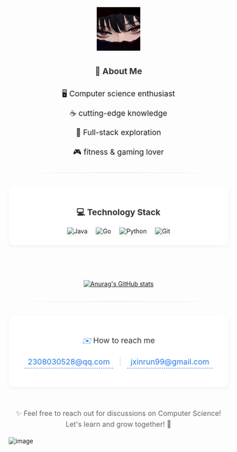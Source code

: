 <div id="title" align=center>

<!-- 调节尺寸并居中 -->
<div align="center">
  <img src="image/头像1.png" alt="头像" width="100" />  <!-- width控制宽度，单位px -->
</div>
  
<div align="center" style="margin: 2rem 0;">
  <!-- 标题 -->
  <p style="font-weight: bold; margin-bottom: 1.5rem; color: #333; font-size: 1.2rem;">🌟 About Me</p>
  
  <!-- 标签区域：只保留图标和文字，居中分四行 -->
  <div style="line-height: 1.8; font-size: 1.1rem;">
    <div>🖥️ Computer science enthusiast</div>
    <div style="margin: 0.8rem 0;">☕ cutting-edge knowledge</div>
    <div style="margin: 0.8rem 0;">🚀 Full-stack exploration</div>
    <div>🎮 fitness & gaming lover</div>
  </div>
</div>

<!-- 分隔线 -->
  <hr style="border: 0; height: 1px; background: linear-gradient(90deg, transparent, #ddd, transparent); margin: 2rem 0;" />

   <!-- 技术栈卡片：用容器包裹，增强模块感 -->
  <div style="background: white; padding: 1.5rem; border-radius: 12px; box-shadow: 0 3px 10px rgba(0,0,0,0.05); margin: 2rem 0;">
    <div align="center">
      <p style="font-weight: bold; margin-bottom: 1rem; color: #333; font-size: 1.2rem;">💻 Technology Stack</p>
      <div style="display: flex; gap: 1.2rem; flex-wrap: wrap; justify-content: center; align-items: center;">
        <!-- 技术图标统一大小，添加轻微阴影 -->
        <img src="https://img.shields.io/badge/Java-ED8B00?style=flat&logo=openjdk&logoColor=white" alt="Java" style="box-shadow: 0 2px 5px rgba(0,0,0,0.05);" />
        <img src="https://img.shields.io/badge/Go-00ADD8?style=flat&logo=go&logoColor=white" alt="Go" style="box-shadow: 0 2px 5px rgba(0,0,0,0.05);" />
        <img src="https://img.shields.io/badge/Python-3776AB?style=flat&logo=python&logoColor=white" alt="Python" style="box-shadow: 0 2px 5px rgba(0,0,0,0.05);" />
        <img src="https://img.shields.io/badge/Git-F05032?style=flat&logo=git&logoColor=white" alt="Git" style="box-shadow: 0 2px 5px rgba(0,0,0,0.05);" />
        <!-- 可根据实际技能补充更多，如数据库/框架 -->
        <!-- <img src="https://img.shields.io/badge/MySQL-4479A1?style=flat&logo=mysql&logoColor=white" alt="MySQL" /> -->
      </div>
    </div>
  </div> 

  <br></br>

  [![Anurag's GitHub stats](https://github-readme-stats.vercel.app/api?username=J-jxr&show_icons=true&theme=radical&card_width=400&title_color=2A7AE4&icon_color=FF6B6B)](https://b23.tv/iEJTnPp)

  <!-- 分隔线 -->
  <hr style="border: 0; height: 1px; background: linear-gradient(90deg, transparent, #ddd, transparent); margin: 2rem 0;" />
  

  <!-- 联系方式卡片：用容器包裹，突出重要性 -->
  <div style="background: white; padding: 1.5rem; border-radius: 12px; box-shadow: 0 3px 10px rgba(0,0,0,0.05); margin: 2rem 0;">
    <div align="center" style="line-height: 1.8;">
      <p style="color: #333; font-size: 1.1rem; margin-bottom: 0.5rem;"><i style="color: #2A7AE4;">✉️</i> How to reach me</p>
      <p style="color: #333; font-size: 1.1rem;">
        <a href="mailto:2308030528@qq.com" style="color: #2A7AE4; text-decoration: none; padding: 0.2rem 0.5rem; border-bottom: 1px dashed #2A7AE4;">2308030528@qq.com</a>
        <span style="color: #ddd; margin: 0 0.5rem;">|</span>
        <a href="mailto:jxinrun99@gmail.com" style="color: #2A7AE4; text-decoration: none; padding: 0.2rem 0.5rem; border-bottom: 1px dashed #2A7AE4;">jxinrun99@gmail.com</a>
      </p>
    </div>
  </div>

  <!-- GitHub 统计卡片 -->
  


  <!-- 底部结束语：添加图标点缀，更活泼 -->
  <div align="center" style="margin: 3rem 0 1rem; color: #666; font-size: 1rem; line-height: 1.6;">
    <p>✨ Feel free to reach out for discussions on Computer Science! <br>Let's learn and grow together! 🌟</p>
  </div>

</div>

![image](image/【夜景房间.png)

<!-- 动态打字效果的图片源链接 -->
[github-sub-title:img]: https://readme-typing-svg.herokuapp.com?font=Segoe+Script&center=true&lines=mq白.